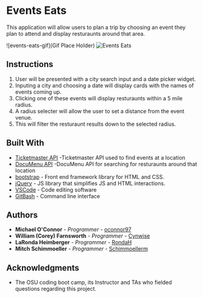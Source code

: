 # Events Eats

This application will allow users to plan a trip by choosing an event they plan to attend and display resturaunts around that area.

![events-eats-gif](Gif Place Holder)
![Events Eats](https://schimmoellerm.github.io/events-eats/)
## Instructions

1. User will be presented with a city search input and a date picker widget.
2. Inputing a city and choosing a date will display cards with the names of events coming up.
3. Clicking one of these events will display resturaunts within a 5 mile radius. 
4. A radius selecter will allow the user to set a distance from the event venue.
5. This will filter the resturaunt results down to the selected radius.

## Built With

* [Ticketmaster API](https://developer.ticketmaster.com/products-and-docs/apis/getting-started/) -Ticketmaster API used to find events at a location
* [DocuMenu API](https://documenu.com/dashboard) -DocuMenu API for searching for resturaunts around that location
* [bootstrap](https://getbootstrap.com/) - Front end framework library for HTML and CSS.
* [jQuery](https://jquery.com/) - JS library that simplifies JS and HTML interactions.
* [VSCode](https://code.visualstudio.com/) - Code editing software
* [GitBash](https://gitforwindows.org/) - Command line interface


## Authors

* **Michael O'Connor** - *Programmer* - [oconnor97](https://github.com/oconnor97)
* **William (Corey) Farnsworth** - *Programmer* - [Cynwise](https://github.com/Cynwise)
* **LaRonda Heimberger** - *Programmer* - [RondaH](https://github.com/RondaH)
* **Mitch Schimmoeller** - *Programmer* - [Schimmoellerm](https://github.com/Schimmoellerm)

## Acknowledgments

* The OSU coding boot camp, its Instructor and TAs who fielded questions regarding this project.